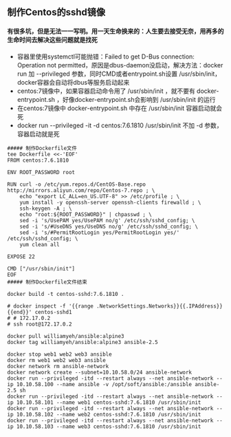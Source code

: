 ## 制作Centos的sshd镜像

#### 有很多坑，但是无法一一写明。用一天生命换来的：人生要去接受无奈，用再多的生命时间去解决这些问题就是找死
* 容器里使用systemctl可能抛错：Failed to get D-Bus connection: Operation not permitted，原因是dbus-daemon没启动，解决方法：docker run 加 --privileged 参数，同时CMD或者entrypoint.sh设置 /usr/sbin/init，docker容器会自动将dbus等服务启动起来
* centos:7镜像中，如果容器启动命令用了 /usr/sbin/init ，就不要有 docker-entrypoint.sh ，好像docker-entrypoint.sh会影响到 /usr/sbin/init 的运行
* 在centos:7镜像中 docker-entrypoint.sh 中存在 /usr/sbin/init 容器启动就会死
* docker run --privileged -it -d centos:7.6.1810 /usr/sbin/init  不加 -d 参数，容器启动就是死
```
##### 制作Dockerfile文件
tee Dockerfile <<-'EOF'
FROM centos:7.6.1810

ENV ROOT_PASSWORD root

RUN curl -o /etc/yum.repos.d/CentOS-Base.repo http://mirrors.aliyun.com/repo/Centos-7.repo ; \
    echo "export LC_ALL=en_US.UTF-8" >> /etc/profile ; \
    yum install -y openssh-server openssh-clients firewalld ; \
    ssh-keygen -A ; \
    echo "root:${ROOT_PASSWORD}" | chpasswd ; \
    sed -i 's/UsePAM yes/UsePAM no/g' /etc/ssh/sshd_config; \
    sed -i 's/#UseDNS yes/UseDNS no/g' /etc/ssh/sshd_config; \
    sed -i 's/#PermitRootLogin yes/PermitRootLogin yes/' /etc/ssh/sshd_config; \
    yum clean all

EXPOSE 22

CMD ["/usr/sbin/init"]
EOF
##### 制作Dockerfile文件结束

docker build -t centos-sshd:7.6.1810 .

# docker inspect -f '{{range .NetworkSettings.Networks}}{{.IPAddress}}{{end}}' centos-sshd1
# # 172.17.0.2
# ssh root@172.17.0.2
```


```
docker pull williamyeh/ansible:alpine3
docker tag williamyeh/ansible:alpine3 ansible-2.5

docker stop web1 web2 web3 ansible
docker rm web1 web2 web3 ansible
docker network rm ansible-network
docker network create --subnet=10.10.58.0/24 ansible-network
docker run --privileged -itd --restart always --net ansible-network --ip 10.10.58.100 --name ansible -v /opt/soft/ansible:/ansible ansible-2.5 sh
docker run --privileged -itd --restart always --net ansible-network --ip 10.10.58.101 --name web1 centos-sshd:7.6.1810 /usr/sbin/init
docker run --privileged -itd --restart always --net ansible-network --ip 10.10.58.102 --name web2 centos-sshd:7.6.1810 /usr/sbin/init
docker run --privileged -itd --restart always --net ansible-network --ip 10.10.58.103 --name web3 centos-sshd:7.6.1810 /usr/sbin/init
```